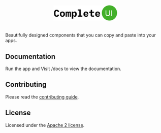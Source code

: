 <br />
<br />
<center>
<img src="https://raw.githubusercontent.com/donkagunila/complete-ui/main/packages/core/images/logo-light.svg" width="200" alt="logo"/>
</center>
<br />
<br />
Beautifully designed components that you can copy and paste into your apps.

## Documentation

Run the app and Visit /docs to view the documentation.

## Contributing

Please read the [contributing guide](/CONTRIBUTING.md).

## License

Licensed under the [Apache 2 license](https://github.com/donkagunila/complete-ui/blob/main/packages/core/License.txt).




